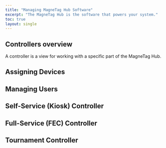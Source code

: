 ```yaml
---
title: "Managing MagneTag Hub Software"
excerpt: "The MagneTag Hub is the software that powers your system."
toc: true
layout: single
---
```


## Controllers overview

A controller is a view for working with a specific part of the MagneTag Hub.

## Assigning Devices

## Managing Users

## Self-Service (Kiosk) Controller

## Full-Service (FEC) Controller

## Tournament Controller
